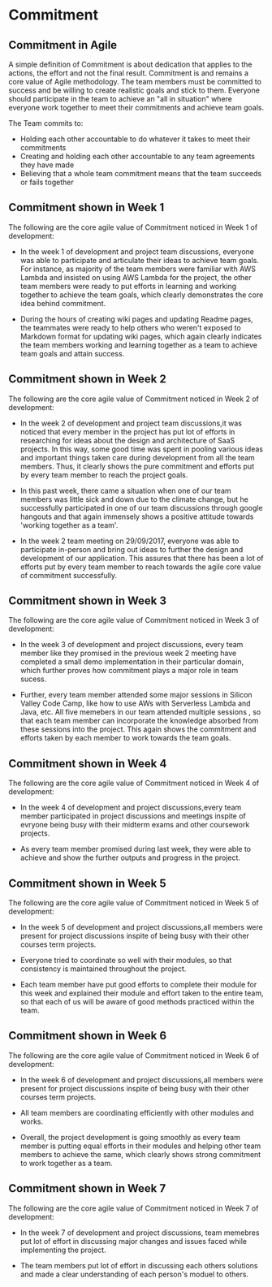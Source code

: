 # Commitment  
## Commitment in Agile  
A simple definition of Commitment is about dedication that applies to the actions, the effort and not the final result. Commitment is and remains a core value of Agile methodology. The team members must be committed to success and be willing to create realistic goals and stick to them. Everyone should participate in the team to achieve an "all in situation" where everyone work together to meet their commitments and achieve team goals.

The Team commits to:
- Holding each other accountable to do whatever it takes to meet their commitments
- Creating and holding each other accountable to any team agreements they have made
- Believing that a whole team commitment means that the team succeeds or fails together

## Commitment shown in Week 1

The following are the core agile value of Commitment noticed in Week 1 of development:

* In the week 1 of development and project team discussions, everyone was able to participate and articulate their ideas to achieve team goals. For instance, as majority of the team members were familiar with AWS Lambda and insisted on using AWS Lambda for the project, the other team members were ready to put efforts in learning and working together to achieve the team goals, which clearly demonstrates the core idea behind commitment.

* During the hours of creating  wiki pages and updating Readme pages, the teammates were ready to help others who weren't exposed to Markdown format for updating wiki pages, which again clearly indicates the team members working and learning together as a team to achieve team goals and attain success.

## Commitment shown in Week 2

The following are the core agile value of Commitment noticed in Week 2 of development:

* In the week 2 of development and project team discussions,it was noticed that every member in the project has put lot of efforts in researching for ideas about the design and architecture of SaaS projects. In this way, some good time was spent in pooling various ideas and important things taken care during development from all the team members. Thus, it clearly shows the pure commitment and efforts put by every team member to reach the project goals.

* In this past week, there came a situation when one of our team members was little sick and down due to the climate change, but he successfully participated in one of our team discussions through google hangouts and that again immensely shows a positive attitude towards 'working together as a team'.

* In the week 2 team meeting on 29/09/2017, everyone was able to participate in-person and bring out ideas to further the design and development of our application. This assures that there has been a lot of efforts put by every team member to reach towards the agile core value of commitment successfully.

## Commitment shown in Week 3

The following are the core agile value of Commitment noticed in Week 3 of development:

* In the week 3 of development and project discussions, every team member like they promised in the previous week 2 meeting have completed a small demo implementation in their particular domain, which further proves how commitment plays a major role in team sucess.

* Further, every team member attended some major sessions in Silicon Valley Code Camp, like how to use AWs with Serverless Lambda and Java, etc. All five memebers in our team attended multiple sessions , so that each team member can incorporate the knowledge absorbed from these sessions into the project. This again shows the commitment and efforts taken by each member to work towards the team goals.

## Commitment shown in Week 4

The following are the core agile value of Commitment noticed in Week 4 of development:

* In the week 4 of development and project discussions,every team member participated in project discussions and meetings inspite of evryone being busy with their midterm exams and other coursework projects.

* As every team member promised during last week, they were able to achieve and show the further outputs and progress in the project.

## Commitment shown in Week 5

The following are the core agile value of Commitment noticed in Week 5 of development:

* In the week 5 of development and project discussions,all members were present for project discussions inspite of being busy with their other courses term projects.

* Everyone tried to coordinate so well with their modules, so that consistency is maintained throughout the project.

* Each team member have put good efforts to complete their module for this week and explained their module and effort taken to the entire team, so that each of us will be aware of good methods practiced within the team.

## Commitment shown in Week 6

The following are the core agile value of Commitment noticed in Week 6 of development:

* In the week 6 of development and project discussions,all members were present for project discussions inspite of being busy with their other courses term projects.

* All team members are coordinating efficiently with other modules and works.

* Overall, the project development is going smoothly as every team member is putting equal efforts in their modules and helping other team members to achieve the same, which clearly shows strong commitment to work together as a team.

## Commitment shown in Week 7

The following are the core agile value of Commitment noticed in Week 7 of development:

* In the week 7 of development and project discussions, team memebres put lot of effort in discussing major changes and issues faced while implementing the project.

* The team members put lot of effort in discussing each others solutions and made a clear understanding of each person's moduel to others.


